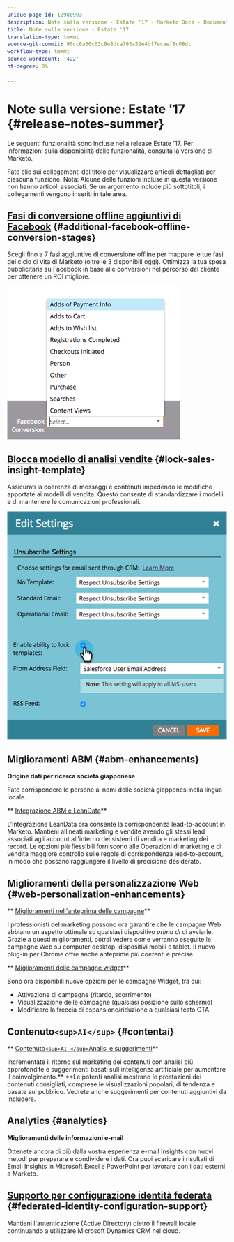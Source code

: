 ```yaml
---
unique-page-id: 12980993
description: Note sulla versione - Estate '17 - Marketo Docs - Documentazione prodotto
title: Note sulla versione - Estate '17
translation-type: tm+mt
source-git-commit: 96cc6a30c63c8e8dca793a52e4bf7ecaef8c08dc
workflow-type: tm+mt
source-wordcount: '422'
ht-degree: 0%

---
```



# Note sulla versione: Estate &#39;17 {#release-notes-summer}

Le seguenti funzionalità sono incluse nella release Estate &#39;17. Per informazioni sulla disponibilità delle funzionalità, consulta la versione di Marketo.

Fate clic sui collegamenti del titolo per visualizzare articoli dettagliati per ciascuna funzione. Nota: Alcune delle funzioni incluse in questa versione non hanno articoli associati. Se un argomento include più sottotitoli, i collegamenti vengono inseriti in tale area.

## [Fasi di conversione offline aggiuntivi di Facebook](https://docs.marketo.com/x/kbSt) {#additional-facebook-offline-conversion-stages}

Scegli fino a 7 fasi aggiuntive di conversione offline per mappare le tue fasi del ciclo di vita di Marketo (oltre le 3 disponibili oggi). Ottimizza la tua spesa pubblicitaria su Facebook in base alle conversioni nel percorso del cliente per ottenere un ROI migliore.

![](assets/image2017-8-24-15-3a23-3a31.png)

## [Blocca modello di analisi vendite](https://docs.marketo.com/x/OhPG) {#lock-sales-insight-template}

Assicurati la coerenza di messaggi e contenuti impedendo le modifiche apportate ai modelli di vendita. Questo consente di standardizzare i modelli e di mantenere le comunicazioni professionali.

![](assets/image2017-10-9-10-3a1-3a56.png)

## Miglioramenti ABM {#abm-enhancements}

**Origine dati per ricerca società giapponese**

Fate corrispondere le persone ai nomi delle società giapponesi nella lingua locale.

** [Integrazione ABM e LeanData](https://docs.marketo.com/x/pKmt)**

L&#39;integrazione LeanData ora consente la corrispondenza lead-to-account in Marketo. Mantieni allineati marketing e vendite avendo gli stessi lead associati agli account all&#39;interno dei sistemi di vendita e marketing dei record. Le opzioni più flessibili forniscono alle Operazioni di marketing e di vendita maggiore controllo sulle regole di corrispondenza lead-to-account, in modo che possano raggiungere il livello di precisione desiderato.

## Miglioramenti della personalizzazione Web {#web-personalization-enhancements}

** [Miglioramenti nell&#39;anteprima delle campagne](https://docs.marketo.com/x/fQGa)**

I professionisti del marketing possono ora garantire che le campagne Web abbiano un aspetto ottimale su qualsiasi dispositivo *prima di* di avviarle. Grazie a questi miglioramenti, potrai vedere come verranno eseguite le campagne Web su computer desktop, dispositivi mobili e tablet. Il nuovo plug-in per Chrome offre anche anteprime più coerenti e precise.

** [Miglioramenti delle campagne widget](https://docs.marketo.com/x/KgNI)**

Sono ora disponibili nuove opzioni per le campagne Widget, tra cui:

* Attivazione di campagne (ritardo, scorrimento)
* Visualizzazione delle campagne (qualsiasi posizione sullo schermo)
* Modificare la freccia di espansione/riduzione a qualsiasi testo CTA

## Contenuto`<sup>AI</sup>` {#contentai}

** [Contenuto`<sup>AI </sup>`Analisi e suggerimenti](https://docs.marketo.com/x/1BPG)**

Incrementate il ritorno sul marketing dei contenuti con analisi più approfondite e suggerimenti basati sull&#39;intelligenza artificiale per aumentare il coinvolgimento.** **Le potenti analisi mostrano le prestazioni dei contenuti consigliati, comprese le visualizzazioni popolari, di tendenza e basate sul pubblico. Vedrete anche suggerimenti per contenuti aggiuntivi da includere.

## Analytics {#analytics}

**Miglioramenti delle informazioni e-mail**

Ottenete ancora di più dalla vostra esperienza e-mail Insights con nuovi metodi per preparare e condividere i dati. Ora puoi scaricare i risultati di Email Insights in Microsoft Excel e PowerPoint per lavorare con i dati esterni a Marketo.

## [Supporto per configurazione identità federata](https://docs.marketo.com/x/XhzG) {#federated-identity-configuration-support}

Mantieni l&#39;autenticazione (Active Directory) dietro il firewall locale continuando a utilizzare Microsoft Dynamics CRM nel cloud.
